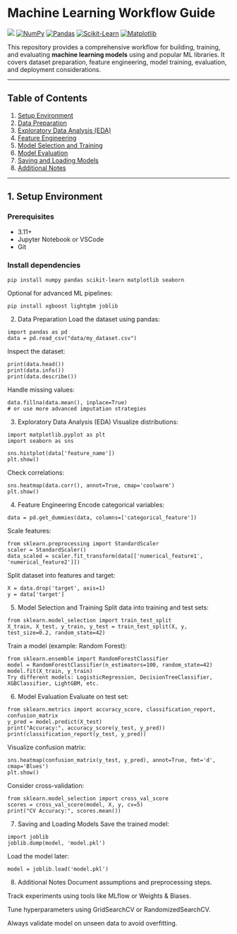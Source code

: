# Machine Learning Workflow Guide

[![](https://img.shields.io/badge/-3.11-blue)](https://www..org/)
[![NumPy](https://img.shields.io/badge/numpy-data-yellowgreen)](https://numpy.org/)
[![Pandas](https://img.shields.io/badge/pandas-data-blue)](https://pandas.pydata.org/)
[![Scikit-Learn](https://img.shields.io/badge/scikit--learn-ML-lightgrey)](https://scikit-learn.org/)
[![Matplotlib](https://img.shields.io/badge/matplotlib-visualization-orange)](https://matplotlib.org/)

This repository provides a comprehensive workflow for building, training, and evaluating **machine learning models** using  and popular ML libraries. It covers dataset preparation, feature engineering, model training, evaluation, and deployment considerations.

---

## Table of Contents

1. [Setup Environment](#1-setup-environment)  
2. [Data Preparation](#2-data-preparation)  
3. [Exploratory Data Analysis (EDA)](#3-exploratory-data-analysis-eda)  
4. [Feature Engineering](#4-feature-engineering)  
5. [Model Selection and Training](#5-model-selection-and-training)  
6. [Model Evaluation](#6-model-evaluation)  
7. [Saving and Loading Models](#7-saving-and-loading-models)  
8. [Additional Notes](#8-additional-notes)  

---

## 1. Setup Environment

### Prerequisites

-  3.11+
- Jupyter Notebook or VSCode
- Git

### Install dependencies

```
pip install numpy pandas scikit-learn matplotlib seaborn
```
Optional for advanced ML pipelines:
```
pip install xgboost lightgbm joblib
```
2. Data Preparation
Load the dataset using pandas:

```
import pandas as pd
data = pd.read_csv("data/my_dataset.csv")
```
Inspect the dataset:
```
print(data.head())
print(data.info())
print(data.describe())
```
Handle missing values:
```
data.fillna(data.mean(), inplace=True)
# or use more advanced imputation strategies
```
3. Exploratory Data Analysis (EDA)
Visualize distributions:
```
import matplotlib.pyplot as plt
import seaborn as sns

sns.histplot(data['feature_name'])
plt.show()
```
Check correlations:
```
sns.heatmap(data.corr(), annot=True, cmap='coolwarm')
plt.show()
```
4. Feature Engineering
Encode categorical variables:
```
data = pd.get_dummies(data, columns=['categorical_feature'])
```
Scale features:
```
from sklearn.preprocessing import StandardScaler
scaler = StandardScaler()
data_scaled = scaler.fit_transform(data[['numerical_feature1', 'numerical_feature2']])
```
Split dataset into features and target:
```
X = data.drop('target', axis=1)
y = data['target']
```
5. Model Selection and Training
Split data into training and test sets:
```
from sklearn.model_selection import train_test_split
X_train, X_test, y_train, y_test = train_test_split(X, y, test_size=0.2, random_state=42)
```
Train a model (example: Random Forest):
```
from sklearn.ensemble import RandomForestClassifier
model = RandomForestClassifier(n_estimators=100, random_state=42)
model.fit(X_train, y_train)
Try different models: LogisticRegression, DecisionTreeClassifier, XGBClassifier, LightGBM, etc.
```
6. Model Evaluation
Evaluate on test set:
```
from sklearn.metrics import accuracy_score, classification_report, confusion_matrix
y_pred = model.predict(X_test)
print("Accuracy:", accuracy_score(y_test, y_pred))
print(classification_report(y_test, y_pred))
```
Visualize confusion matrix:
```
sns.heatmap(confusion_matrix(y_test, y_pred), annot=True, fmt='d', cmap='Blues')
plt.show()
```
Consider cross-validation:
```
from sklearn.model_selection import cross_val_score
scores = cross_val_score(model, X, y, cv=5)
print("CV Accuracy:", scores.mean())
```
7. Saving and Loading Models
Save the trained model:
```
import joblib
joblib.dump(model, 'model.pkl')
```
Load the model later:
```
model = joblib.load('model.pkl')
```
8. Additional Notes
Document assumptions and preprocessing steps.

Track experiments using tools like MLflow or Weights & Biases.

Tune hyperparameters using GridSearchCV or RandomizedSearchCV.

Always validate model on unseen data to avoid overfitting.